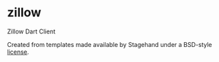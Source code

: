 # zillow

Zillow Dart Client

Created from templates made available by Stagehand under a BSD-style
[license](https://github.com/dart-lang/stagehand/blob/master/LICENSE).
